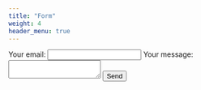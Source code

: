 ```yaml
---
title: "Form"
weight: 4
header_menu: true
---
```

<form action="https://formspree.io/f/xvgqyrzg" method="POST">
  <label>
    Your email:
    <input type="email" name="email">
  </label>
  <label>
    Your message:
    <textarea name="message"></textarea>
  </label>
  <!-- your other form fields go here -->
  <button type="submit">Send</button>
</form>




